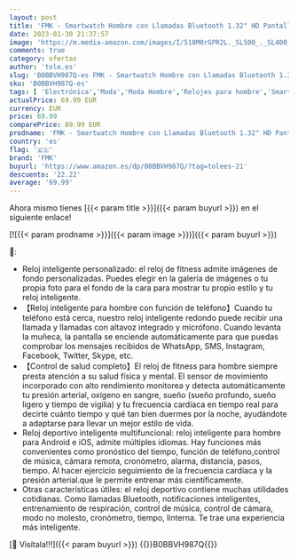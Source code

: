 ```yaml
---
layout: post
title: 'FMK - Smartwatch Hombre con Llamadas Bluetooth 1.32" HD Pantalla Táctil Reloj Inteligente Hombre Mujer con Presión Arterial  Ritmo Cardíaco  Oxígeno Sanguíneo  IP67 Waterproof SmartWatch para Android iPhone'
date: 2023-01-30 21:37:57
image: 'https://m.media-amazon.com/images/I/510M0rGPR2L._SL500_._SL400_.jpg'
comments: true
category: ofertas
author: 'tole.es'
slug: 'B0BBVH987Q-es FMK - Smartwatch Hombre con Llamadas Bluetooth 1.32" HD...'
sku: 'B0BBVH987Q-es'
tags: [ 'Electrónica','Moda','Moda Hombre','Relojes para hombre','Smartwatches','Smartwatches Fashion para Hombre','Tecnología para vestir','fmk','iphone','🇪🇸', ]
actualPrice: 69.99 EUR
currency: EUR
price: 69.99
comparePrice: 89.99 EUR
prodname: 'FMK - Smartwatch Hombre con Llamadas Bluetooth 1.32" HD Pantalla Táctil Reloj Inteligente Hombre Mujer con Presión Arterial  Ritmo Cardíaco  Oxígeno Sanguíneo  IP67 Waterproof SmartWatch para Android iPhone'
country: 'es'
flag: '🇪🇸'
brand: 'FMK'
buyurl: 'https://www.amazon.es/dp/B0BBVH987Q/?tag=tolees-21'
descuento: '22.22'
average: '69.99'
---
```


Ahora mismo tienes [{{< param title >}}]({{< param buyurl >}}) en el siguiente enlace!

[![{{< param prodname >}}]({{< param image >}})]({{< param buyurl >}})

🔎:

- Reloj inteligente personalizado: el reloj de fitness admite imágenes de fondo personalizadas. Puedes elegir en la galería de imágenes o tu propia foto para el fondo de la cara para mostrar tu propio estilo y tu reloj inteligente.
- 【Reloj inteligente para hombre con función de teléfono】Cuando tu teléfono está cerca, nuestro reloj inteligente redondo puede recibir una llamada y llamadas con altavoz integrado y micrófono. Cuando levanta la muñeca, la pantalla se enciende automáticamente para que puedas comprobar los mensajes recibidos de WhatsApp, SMS, Instagram, Facebook, Twitter, Skype, etc.
- 【Control de salud completo】El reloj de fitness para hombre siempre presta atención a su salud física y mental. El sensor de movimiento incorporado con alto rendimiento monitorea y detecta automáticamente tu presión arterial, oxígeno en sangre, sueño (sueño profundo, sueño ligero y tiempo de vigilia) y tu frecuencia cardíaca en tiempo real para decirte cuánto tiempo y qué tan bien duermes por la noche, ayudándote a adaptarse para llevar un mejor estilo de vida.
- Reloj deportivo inteligente multifuncional: reloj inteligente para hombre para Android e iOS, admite múltiples idiomas. Hay funciones más convenientes como pronóstico del tiempo, función de teléfono,control de música, cámara remota, cronómetro, alarma, distancia, pasos, tiempo. Al hacer ejercicio seguimiento de la frecuencia cardíaca y la presión arterial.que le permite entrenar más científicamente.
- Otras características útiles: el reloj deportivo contiene muchas utilidades cotidianas. Como llamadas Bluetooth, notificaciones inteligentes, entrenamiento de respiración, control de música, control de cámara, modo no molesto, cronómetro, tiempo, linterna. Te trae una experiencia más inteligente.

[🛒 Visítala!!!]({{< param buyurl >}})
{{<world>}}B0BBVH987Q{{</world>}}
